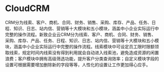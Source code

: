 # CloudCRM
CRM分为线索、客户、商机、合同、财务、销售、采购、库存、产品、任务、日程、知识、日志、站内信、营销等十大模块和五小模块，涵盖中小企业实际运行中完整的操作流程。新致企业云CRM分为线索、客户、商机、合同、财务、销售、采购、库存、产品、任务、日程、知识、日志、站内信、营销等十大模块和五小模块，涵盖中小企业实际运行中完整的操作流程。线索模块中可设定员工限时限额领取线索，规定时间内线索没有得到利用就会自动进入线索池，避免造成资源的闲置浪费；客户模块中拥有高级筛选功能，提升客户分类查询效率；自定义模块字段的设置可根据需要增加删除新的字段等等，人性化的设置让工作更加得心应手。
